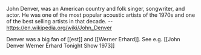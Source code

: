John Denver, was an American country and folk singer, songwriter, and actor. He was one of the most popular acoustic artists of the 1970s and one of the best selling artists in that decade. -- https://en.wikipedia.org/wiki/John_Denver

Denver was a big fan of [[est]] and [[Werner Erhard]]. See e.g. [[John Denver Werner Erhard Tonight Show 1973]]